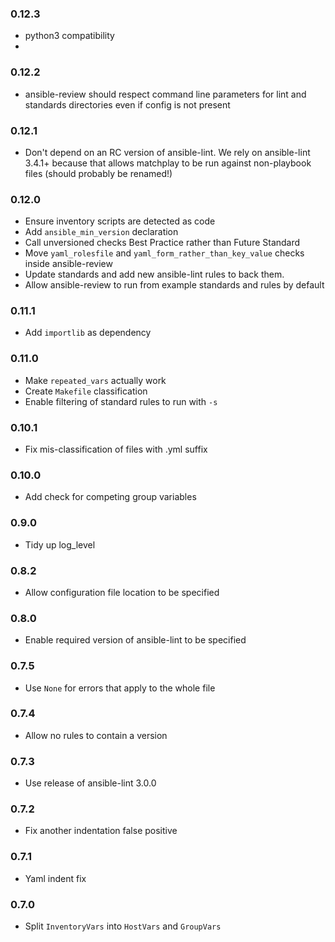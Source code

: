 ### 0.12.3
* python3 compatibility
*
### 0.12.2
* ansible-review should respect command line parameters
  for lint and standards directories even if config is not
  present

### 0.12.1
* Don't depend on an RC version of ansible-lint. We rely on
  ansible-lint 3.4.1+ because that allows matchplay to be
  run against non-playbook files (should probably be renamed!)

### 0.12.0
* Ensure inventory scripts are detected as code
* Add `ansible_min_version` declaration
* Call unversioned checks Best Practice rather than Future Standard
* Move `yaml_rolesfile` and `yaml_form_rather_than_key_value` checks
  inside ansible-review
* Update standards and add new ansible-lint rules to back them.
* Allow ansible-review to run from example standards and rules by
  default

### 0.11.1
* Add `importlib` as dependency

### 0.11.0
* Make `repeated_vars` actually work
* Create `Makefile` classification
* Enable filtering of standard rules to run with `-s`

### 0.10.1
* Fix mis-classification of files with .yml suffix

### 0.10.0
* Add check for competing group variables

### 0.9.0
* Tidy up log_level

### 0.8.2
* Allow configuration file location to be specified

### 0.8.0
* Enable required version of ansible-lint to be specified

### 0.7.5
* Use `None` for errors that apply to the whole file

### 0.7.4
* Allow no rules to contain a version

### 0.7.3
* Use release of ansible-lint 3.0.0

### 0.7.2
* Fix another indentation false positive

### 0.7.1
* Yaml indent fix

### 0.7.0
* Split `InventoryVars` into `HostVars` and `GroupVars`

